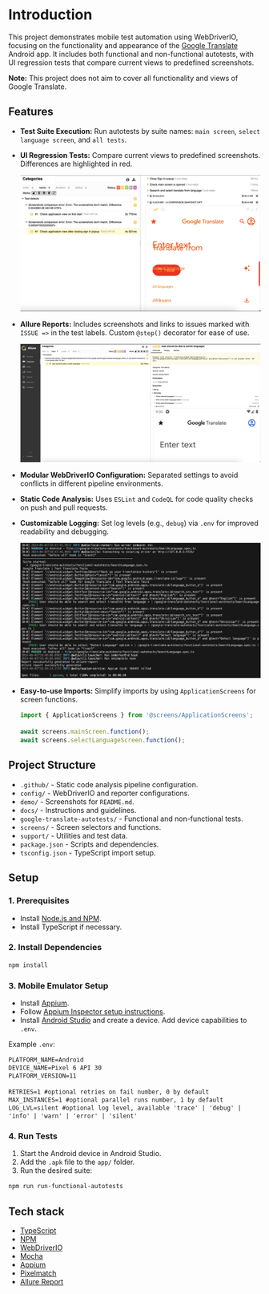 # Introduction

This project demonstrates mobile test automation using WebDriverIO, focusing on the functionality and appearance of the [Google Translate](https://play.google.com/store/apps/details?id=com.google.android.apps.translate) Android app. It includes both functional and non-functional autotests, with UI regression tests that compare current views to predefined screenshots.

**Note:** This project does not aim to cover all functionality and views of Google Translate.

## Features

- **Test Suite Execution:** Run autotests by suite names: `main screen`, `select language screen`, and `all tests`.
- **UI Regression Tests:** Compare current views to predefined screenshots. Differences are highlighted in red.

  ![UI Comparison](https://github.com/0xmuchen/appium-demo/raw/master/demo/DifferenceInAllure.png)

- **Allure Reports:** Includes screenshots and links to issues marked with `ISSUE =>` in the test labels. Custom `@step()` decorator for ease of use.

  ![Allure Report](https://github.com/0xmuchen/appium-demo/raw/master/demo/AllureReport.png)

- **Modular WebDriverIO Configuration:** Separated settings to avoid conflicts in different pipeline environments.
- **Static Code Analysis:** Uses `ESLint` and `CodeQL` for code quality checks on push and pull requests.
- **Customizable Logging:** Set log levels (e.g., `debug`) via `.env` for improved readability and debugging.

  ![Logs](https://github.com/0xmuchen/appium-demo/raw/master/demo/Logs.png)


- **Easy-to-use Imports:** Simplify imports by using `ApplicationScreens` for screen functions.

  ```js
  import { ApplicationScreens } from '@screens/ApplicationScreens';
  
  await screens.mainScreen.function();
  await screens.selectLanguageScreen.function();
  ```

## Project Structure

- `.github/` - Static code analysis pipeline configuration.
- `config/` - WebDriverIO and reporter configurations.
- `demo/` - Screenshots for `README.md`.
- `docs/` - Instructions and guidelines.
- `google-translate-autotests/` - Functional and non-functional tests.
- `screens/` - Screen selectors and functions.
- `support/` - Utilities and test data.
- `package.json` - Scripts and dependencies.
- `tsconfig.json` - TypeScript import setup.

## Setup

### 1. Prerequisites
- Install [Node.js and NPM](https://radixweb.com/blog/installing-npm-and-nodejs-on-windows-and-mac).
- Install TypeScript if necessary.

### 2. Install Dependencies

```bash
npm install
```

### 3. Mobile Emulator Setup
- Install [Appium](https://github.com/appium/appium).
- Follow [Appium Inspector setup instructions](https://github.com/0xmuchen/appium-demo/blob/master/docs/APPIUM.md).
- Install [Android Studio](https://developer.android.com/studio) and create a device. Add device capabilities to `.env`.

Example `.env`:

```env
PLATFORM_NAME=Android
DEVICE_NAME=Pixel 6 API 30
PLATFORM_VERSION=11

RETRIES=1 #optional retries on fail number, 0 by default
MAX_INSTANCES=1 #optional parallel runs number, 1 by default
LOG_LVL=silent #optional log level, available 'trace' | 'debug' | 'info' | 'warn' | 'error' | 'silent'

```

### 4. Run Tests

1. Start the Android device in Android Studio.
2. Add the `.apk` file to the `app/` folder.
3. Run the desired suite:

```bash
npm run run-functional-autotests
```

## Tech stack

- [TypeScript](https://www.typescriptlang.org/) 
- [NPM](https://www.npmjs.com/) 
- [WebDriverIO](https://webdriver.io/uk/) 
- [Mocha](https://github.com/mochajs/mocha) 
- [Appium](https://github.com/appium/appium) 
- [Pixelmatch](https://github.com/mapbox/pixelmatch) 
- [Allure Report](https://webdriver.io/docs/allure-reporter/)
```
